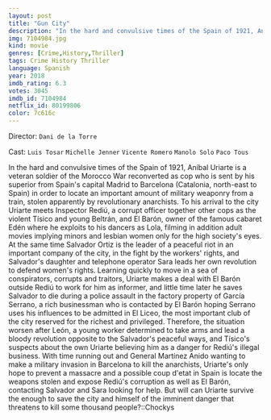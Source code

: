 ```yaml
---
layout: post
title: "Gun City"
description: "In the hard and convulsive times of the Spain of 1921, Aníbal Uriarte is a veteran soldier of the Morocco War reconverted as cop who is sent by his superior from Spain's capital Madrid to Barcelona (Catalonia, north-east to Spain) in order to locate an important amount of military weaponry from a train, stolen apparently by revolutionary anarchists. To his arrival to the city Uriarte meets Inspector Rediú, a corrupt officer together other cops as the violent Tísico and young Beltrán, and El Barón, owner of the famous cabaret Edén where he exploits to his dancers as .."
img: 7104984.jpg
kind: movie
genres: [Crime,History,Thriller]
tags: Crime History Thriller 
language: Spanish
year: 2018
imdb_rating: 6.3
votes: 3045
imdb_id: 7104984
netflix_id: 80199806
color: 7c616c
---
```

Director: `Dani de la Torre`  

Cast: `Luis Tosar` `Michelle Jenner` `Vicente Romero` `Manolo Solo` `Paco Tous` 

In the hard and convulsive times of the Spain of 1921, Aníbal Uriarte is a veteran soldier of the Morocco War reconverted as cop who is sent by his superior from Spain's capital Madrid to Barcelona (Catalonia, north-east to Spain) in order to locate an important amount of military weaponry from a train, stolen apparently by revolutionary anarchists. To his arrival to the city Uriarte meets Inspector Rediú, a corrupt officer together other cops as the violent Tísico and young Beltrán, and El Barón, owner of the famous cabaret Edén where he exploits to his dancers as Lola, filming in addition adult movies implying minors and lesbian women only for the high society's eyes. At the same time Salvador Ortiz is the leader of a peaceful riot in an important company of the city, in the fight by the workers' rights, and Salvador's daughter and telephone operator Sara leads her own revolution to defend women's rights. Learning quickly to move in a sea of conspirators, corrupts and traitors, Uriarte makes a deal with El Barón outside Rediú to work for him as informer, and little time later he saves Salvador to die during a police assault in the factory property of García Serrano, a rich businessman who is contacted by El Barón hoping Serrano uses his influences to be admitted in El Liceo, the most important club of the city reserved for the richest and privileged. Therefore, the situation worsen after León, a young worker determined to take arms and lead a bloody revolution opposite to the Salvador's peaceful ways, and Tísico's suspects about the own Uriarte believing him as a danger for Rediú's illegal business. With time running out and General Martínez Anido wanting to make a military invasion in Barcelona to kill the anarchists, Uriarte's only hope to prevent a massacre and a possible coup d'etat in Spain is locate the weapons stolen and expose Rediú's corruption as well as El Barón, contacting Salvador and Sara looking for help. But will can Uriarte survive the enough to save the city and himself of the imminent danger that threatens to kill some thousand people?::Chockys